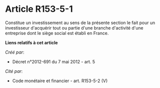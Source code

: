 # Article R153-5-1

Constitue un investissement au sens de la présente section le fait pour un investisseur d'acquérir tout ou partie d'une
branche d'activité d'une entreprise dont le siège social est établi en France.

**Liens relatifs à cet article**

_Créé par_:

  - Décret n°2012-691 du 7 mai 2012 - art. 5

_Cité par_:

  - Code monétaire et financier - art. R153-5-2 (V)
